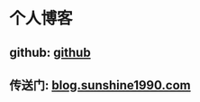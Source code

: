 # 个人博客 
## github: [github](https://github.com/l4503071)
## 传送门: [blog.sunshine1990.com](http://47.110.148.208)